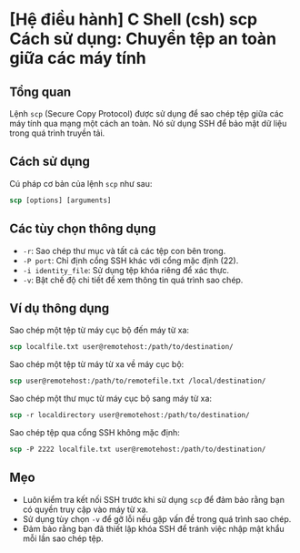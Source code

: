 # [Hệ điều hành] C Shell (csh) scp Cách sử dụng: Chuyển tệp an toàn giữa các máy tính

## Tổng quan
Lệnh `scp` (Secure Copy Protocol) được sử dụng để sao chép tệp giữa các máy tính qua mạng một cách an toàn. Nó sử dụng SSH để bảo mật dữ liệu trong quá trình truyền tải.

## Cách sử dụng
Cú pháp cơ bản của lệnh `scp` như sau:
```csh
scp [options] [arguments]
```

## Các tùy chọn thông dụng
- `-r`: Sao chép thư mục và tất cả các tệp con bên trong.
- `-P port`: Chỉ định cổng SSH khác với cổng mặc định (22).
- `-i identity_file`: Sử dụng tệp khóa riêng để xác thực.
- `-v`: Bật chế độ chi tiết để xem thông tin quá trình sao chép.

## Ví dụ thông dụng
Sao chép một tệp từ máy cục bộ đến máy từ xa:
```csh
scp localfile.txt user@remotehost:/path/to/destination/
```

Sao chép một tệp từ máy từ xa về máy cục bộ:
```csh
scp user@remotehost:/path/to/remotefile.txt /local/destination/
```

Sao chép một thư mục từ máy cục bộ sang máy từ xa:
```csh
scp -r localdirectory user@remotehost:/path/to/destination/
```

Sao chép tệp qua cổng SSH không mặc định:
```csh
scp -P 2222 localfile.txt user@remotehost:/path/to/destination/
```

## Mẹo
- Luôn kiểm tra kết nối SSH trước khi sử dụng `scp` để đảm bảo rằng bạn có quyền truy cập vào máy từ xa.
- Sử dụng tùy chọn `-v` để gỡ lỗi nếu gặp vấn đề trong quá trình sao chép.
- Đảm bảo rằng bạn đã thiết lập khóa SSH để tránh việc nhập mật khẩu mỗi lần sao chép tệp.